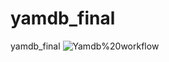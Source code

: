 # yamdb_final
yamdb_final
![Yamdb%20workflow](https://github.com/cyberdas/yamdb_final/workflows/Yamdb%20workflow/badge.svg)
